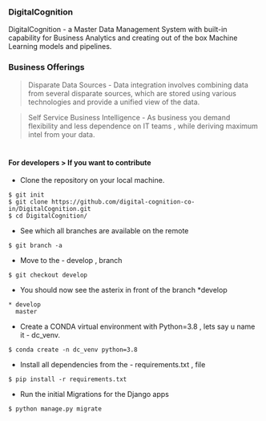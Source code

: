 ### DigitalCognition
DigitalCognition - a Master Data Management System with built-in capability for Business Analytics and creating out of the box Machine Learning models and pipelines. 


### Business Offerings 

> Disparate Data Sources - Data integration involves combining data from several disparate sources, which are stored using various technologies and provide a unified view of the data.   


> Self Service Business Intelligence - As business you demand flexibility and less dependence on IT teams , while deriving maximum intel from your data.   


#




#### For developers > If you want to contribute

- Clone the repository on your local machine. 
```
$ git init
$ git clone https://github.com/digital-cognition-co-in/DigitalCognition.git
$ cd DigitalCognition/
```
- See which all branches are available on the remote
```
$ git branch -a
```
- Move to the - develop , branch
```
$ git checkout develop
```
- You should now see the asterix in front of the branch *develop 

```
* develop
  master
```

- Create a CONDA virtual environment with Python=3.8 , lets say u name it - dc_venv. 

```
$ conda create -n dc_venv python=3.8
```

- Install all dependencies from  the - requirements.txt , file 

```
$ pip install -r requirements.txt
```

- Run the initial Migrations for the Django apps 

```
$ python manage.py migrate
```

